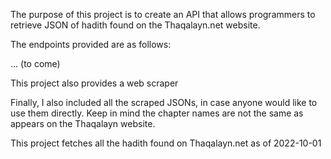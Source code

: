 The purpose of this project is to create an API that allows programmers to retrieve JSON of hadith found on the Thaqalayn.net website.

The endpoints provided are as follows:

... (to come)

This project also provides a web scraper 

Finally, I also included all the scraped JSONs, in case anyone would like to use them directly. Keep in mind the chapter names are not the same as appears on the Thaqalayn website.


This project fetches all the hadith found on Thaqalayn.net as of 2022-10-01